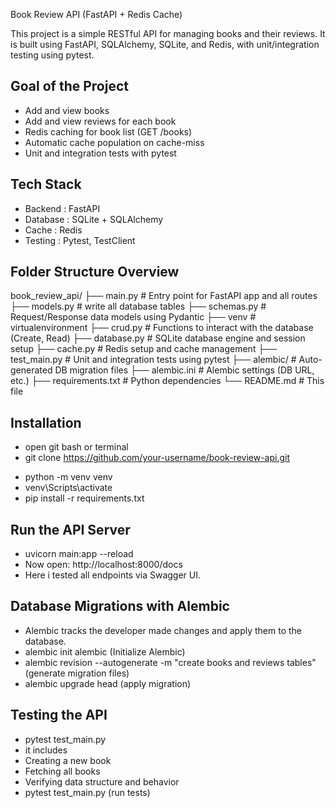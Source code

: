 Book Review API (FastAPI + Redis Cache)

This project is a simple RESTful API for managing books and their reviews. It is built using FastAPI, SQLAlchemy, SQLite, and Redis, with unit/integration testing using pytest.

## Goal of the Project

- Add and view books
- Add and view reviews for each book
- Redis caching for book list (GET /books)
- Automatic cache population on cache-miss
- Unit and integration tests with pytest

## Tech Stack

- Backend : FastAPI
- Database : SQLite + SQLAlchemy
- Cache : Redis
- Testing : Pytest, TestClient

## Folder Structure Overview

book_review_api/
├── main.py # Entry point for FastAPI app and all routes
├── models.py # write all database tables
├── schemas.py # Request/Response data models using Pydantic
├── venv # virtualenvironment
├── crud.py # Functions to interact with the database (Create, Read)
├── database.py # SQLite database engine and session setup
├── cache.py # Redis setup and cache management
├── test_main.py # Unit and integration tests using pytest
├── alembic/ # Auto-generated DB migration files
├── alembic.ini # Alembic settings (DB URL, etc.)
├── requirements.txt # Python dependencies
└── README.md # This file

## Installation

- open git bash or terminal
- git clone https://github.com/your-username/book-review-api.git
<!-- - cd book-review-api -->
- python -m venv venv
- venv\Scripts\activate
- pip install -r requirements.txt

## Run the API Server

- uvicorn main:app --reload
- Now open: http://localhost:8000/docs
- Here i tested all endpoints via Swagger UI.

## Database Migrations with Alembic

- Alembic tracks the developer made changes and apply them to the database.
- alembic init alembic (Initialize Alembic)
- alembic revision --autogenerate -m "create books and reviews tables" (generate migration files)
- alembic upgrade head (apply migration)

## Testing the API

- pytest test_main.py
- it includes
- Creating a new book
- Fetching all books
- Verifying data structure and behavior
- pytest test_main.py (run tests)
